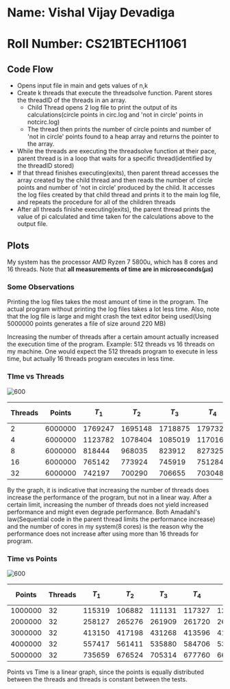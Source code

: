 # Name: Vishal Vijay Devadiga
# Roll Number: CS21BTECH11061 
## Code Flow
- Opens input file in main and gets values of n,k
- Create k threads that execute the threadsolve function. Parent stores the threadID of the threads in an array.
	- Child Thread opens 2 log file to print the output of its calculations(circle points in circ.log and 'not in circle' points in notcirc.log)
	- The thread then prints the number of circle points and number of 'not in circle' points found to a heap array and returns the pointer to the array.
- While the threads are executing the threadsolve function at their pace, parent thread is in a loop that waits for a specific thread(identified by the threadID stored)
- If that thread finishes executing(exits), then parent thread accesses the array created by the child thread and then reads the number of circle points and number of 'not in circle' produced by the child. It accesses the log files created by that child thread and prints it to the main log file, and repeats the procedure for all of the children threads
- After all threads finishe executing(exits), the parent thread prints the value of pi calculated and time taken for the calculations above to the output file.

## Plots
My system has the processor AMD Ryzen 7 5800u, which has 8 cores and 16 threads.
Note that **all measurements of time are in microseconds($\mu s$)**
### Some Observations
Printing the log files takes the most amount of time in the program. The actual program without printing the log files takes a lot less time.
Also, note that the log file is large and might crash the text editor being used(Using 5000000 points generates a file of size around 220 MB)

Increasing the number of threads after a certain amount actually increased the execution time of the program. Example: 512 threads vs 16 threads on my machine. 
One would expect the 512 threads program to execute in less time, but actually 16 threads program executes in less time.

### TIme vs Threads
![600](../Misc/Attachments/tthreads.png)

| Threads | Points  | $T_1$   | $T_2$   | $T_3$   | $T_4$   | $T_5$   | Average Time |
|---------|---------|---------|---------|---------|---------|---------|--------------|
| 2       | 6000000 | 1769247 | 1695148 | 1718875 | 1797328 | 1751171 | 1746353.8    |
| 4       | 6000000 | 1123782 | 1078404 | 1085019 | 1170165 | 1120873 | 1115648.6    |
| 8       | 6000000 | 818444  | 968035  | 823912  | 827325  | 805424  | 848628       |
| 16      | 6000000 | 765142  | 773924  | 745919  | 751284  | 739799  | 755213.6     |
| 32      | 6000000 | 742197  | 700290  | 706655  | 703048  | 703224  | 711082.8     |

By the graph, it is indicative that increasing the number of threads does increase the performance of the program, but not in a linear way. After a certain limit, increasing the number of threads does not yield increased performance and might even degrade performance. Both Amadahl's law(Sequential code in the parent thread limits the performance increase) and the number of cores in my system(8 cores) is the reason why the performance does not increase after using more than 16 threads for program.

### Time vs Points
![600](../Misc/Attachments/tpoints.png)

| Points  | Threads | $T_1$  | $T_2$  | $T_3$  | $T_4$  | $T_5$  | Average Time |
|---------|---------|--------|--------|--------|--------|--------|--------------|
| 1000000 | 32      | 115319 | 106882 | 111131 | 117327 | 126840 | 115499.8     |
| 2000000 | 32      | 258127 | 265276 | 261909 | 261720 | 265739 | 262554.2     |
| 3000000 | 32      | 413150 | 417198 | 431268 | 413596 | 416522 | 418346.8     |
| 4000000 | 32      | 557417 | 561411 | 535880 | 584706 | 537325 | 555347.8     |
| 5000000 | 32      | 735659 | 676524 | 705314 | 677760 | 662852 | 691621.8     |

Points vs Time is a linear graph, since the points is equally distributed between the threads and threads is constant between the tests.

